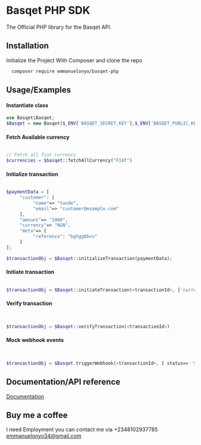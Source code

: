 
# Basqet PHP SDK

The Official PHP library for the Basqet API.

## Installation

Initialize the Project With Composer and clone the repo

```bash
  composer require emmanuelonyo/basqet-php
```

## Usage/Examples

#### Instantiate class

```php
use Basqet\Basqet;
$Basqet = new Basqet($_ENV['BASQET_SECRET_KEY'],$_ENV['BASQET_PUBLIC_KEY']);

```

#### Fetch Available currency

```php

// Fetch all fiat currency
$currencies = $basqet::fetchAllCurrency("FIAT")

```


#### Initialize transaction


```php

$paymentData = [
     "customer": [
          "name"=> "tunde",
          "email"=> "customer@example.com"
     ],
     "amount"=> "1000",
     "currency"=> "NGN",
     "meta"=> [
          "reference": "bghggbbvv"
     ]
];

$transactionObj = $Basqet::initializeTransaction(paymentData);

```


#### Initiate transaction

```php

$transactionObj = $Basqet::initiateTransaction(<transactionId>, ['currency_id'=> <currency_id>])

```


#### Verify transaction

```php


$transactionObj = $Basqet::verifyTransaction(<transactionId>)

```

#### Mock webhook events

```php


$transactionObj = $Basqet.triggerWebhook(<transactionId>, [ status=> 'SUCCESSFUL' ])

```

## Documentation/API reference

[Documentation](https://docs.basqet.com/docs)


## Buy me a coffee 

I need Employment you can contact me via +2348102937785 <emmanuelonyo34@gmail.com>
